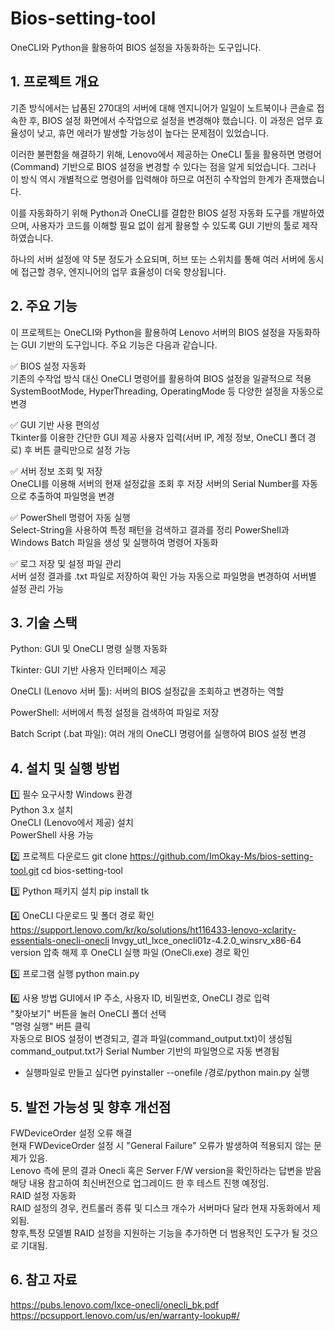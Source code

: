 # Bios-setting-tool
OneCLI와 Python을 활용하여 BIOS 설정을 자동화하는 도구입니다.

## 1. 프로젝트 개요
기존 방식에서는 납품된 270대의 서버에 대해 엔지니어가 일일이 노트북이나 콘솔로 접속한 후, BIOS 설정 화면에서 수작업으로 설정을 변경해야 했습니다.
이 과정은 업무 효율성이 낮고, 휴먼 에러가 발생할 가능성이 높다는 문제점이 있었습니다.

이러한 불편함을 해결하기 위해, Lenovo에서 제공하는 OneCLI 툴을 활용하면 명령어(Command) 기반으로 BIOS 설정을 변경할 수 있다는 점을 알게 되었습니다.
그러나 이 방식 역시 개별적으로 명령어를 입력해야 하므로 여전히 수작업의 한계가 존재했습니다.

이를 자동화하기 위해 Python과 OneCLI를 결합한 BIOS 설정 자동화 도구를 개발하였으며,
사용자가 코드를 이해할 필요 없이 쉽게 활용할 수 있도록 GUI 기반의 툴로 제작하였습니다.

하나의 서버 설정에 약 5분 정도가 소요되며,
허브 또는 스위치를 통해 여러 서버에 동시에 접근할 경우, 엔지니어의 업무 효율성이 더욱 향상됩니다.

## 2. 주요 기능
이 프로젝트는 OneCLI와 Python을 활용하여 Lenovo 서버의 BIOS 설정을 자동화하는 GUI 기반의 도구입니다. 주요 기능은 다음과 같습니다.

✅ BIOS 설정 자동화   
기존의 수작업 방식 대신 OneCLI 명령어를 활용하여 BIOS 설정을 일괄적으로 적용
SystemBootMode, HyperThreading, OperatingMode 등 다양한 설정을 자동으로 변경


✅ GUI 기반 사용 편의성   
Tkinter를 이용한 간단한 GUI 제공
사용자 입력(서버 IP, 계정 정보, OneCLI 폴더 경로) 후 버튼 클릭만으로 설정 가능


✅ 서버 정보 조회 및 저장   
OneCLI를 이용해 서버의 현재 설정값을 조회 후 저장
서버의 Serial Number를 자동으로 추출하여 파일명을 변경


✅ PowerShell 명령어 자동 실행   
Select-String을 사용하여 특정 패턴을 검색하고 결과를 정리
PowerShell과 Windows Batch 파일을 생성 및 실행하여 명령어 자동화


✅ 로그 저장 및 설정 파일 관리   
서버 설정 결과를 .txt 파일로 저장하여 확인 가능
자동으로 파일명을 변경하여 서버별 설정 관리 가능

## 3. 기술 스택
Python: GUI 및 OneCLI 명령 실행 자동화   

Tkinter: GUI 기반 사용자 인터페이스 제공   

OneCLI (Lenovo 서버 툴): 서버의 BIOS 설정값을 조회하고 변경하는 역할   

PowerShell: 서버에서 특정 설정을 검색하여 파일로 저장   

Batch Script (.bat 파일): 여러 개의 OneCLI 명령어를 실행하여 BIOS 설정 변경   


## 4. 설치 및 실행 방법
1️⃣ 필수 요구사항
Windows 환경   
Python 3.x 설치   
OneCLI (Lenovo에서 제공) 설치   
PowerShell 사용 가능   

2️⃣ 프로젝트 다운로드
git clone https://github.com/ImOkay-Ms/bios-setting-tool.git
cd bios-setting-tool

3️⃣ Python 패키지 설치
pip install tk

4️⃣ OneCLI 다운로드 및 폴더 경로 확인
https://support.lenovo.com/kr/ko/solutions/ht116433-lenovo-xclarity-essentials-onecli-onecli
lnvgy_utl_lxce_onecli01z-4.2.0_winsrv_x86-64 version 압축 해제 후 OneCLI 실행 파일 (OneCli.exe) 경로 확인

5️⃣ 프로그램 실행
python main.py

6️⃣ 사용 방법
GUI에서 IP 주소, 사용자 ID, 비밀번호, OneCLI 경로 입력   
"찾아보기" 버튼을 눌러 OneCLI 폴더 선택   
"명령 실행" 버튼 클릭   
자동으로 BIOS 설정이 변경되고, 결과 파일(command_output.txt)이 생성됨   
command_output.txt가 Serial Number 기반의 파일명으로 자동 변경됨   

+ 실행파일로 만들고 싶다면 pyinstaller --onefile /경로/python main.py 실행

## 5. 발전 가능성 및 향후 개선점
FWDeviceOrder 설정 오류 해결   
현재 FWDeviceOrder 설정 시 "General Failure" 오류가 발생하여 적용되지 않는 문제가 있음.   
Lenovo 측에 문의 결과 Onecli 혹은 Server F/W version을 확인하라는 답변을 받음 해당 내용 참고하여 최신버전으로 업그레이드 한 후 테스트 진행 예정임.   
RAID 설정 자동화   
RAID 설정의 경우, 컨트롤러 종류 및 디스크 개수가 서버마다 달라 현재 자동화에서 제외됨.   
향후,특정 모델별 RAID 설정을 지원하는 기능을 추가하면 더 범용적인 도구가 될 것으로 기대됨.

## 6. 참고 자료
https://pubs.lenovo.com/lxce-onecli/onecli_bk.pdf   
https://pcsupport.lenovo.com/us/en/warranty-lookup#/   
